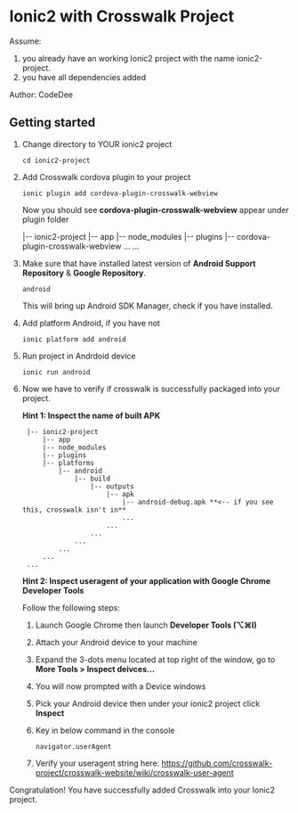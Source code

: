 # Ionic2 with Crosswalk Project

Assume:
1. you already have an working Ionic2 project with the name ionic2-project.
2. you have all dependencies added

Author: CodeDee

## Getting started

1. Change directory to YOUR ionic2 project
    ```
    cd ionic2-project
    ```
    
2. Add Crosswalk cordova plugin to your project
    ```
    ionic plugin add cordova-plugin-crosswalk-webview
    ```
    Now you should see **cordova-plugin-crosswalk-webview** appear under plugin folder
    
    |-- ionic2-project
        |-- app
        |-- node_modules
        |-- plugins
            |-- cordova-plugin-crosswalk-webview
            ...
        ...

3. Make sure that have installed latest version of **Android Support Repository** & **Google Repository**.
    ```
    android
    ```
    This will bring up Android SDK Manager, check if you have installed.
    
4. Add platform Android, if you have not
    ```
    ionic platform add android
    ```
    
5. Run project in Andrdoid device
    ```
    ionic run android
    ```
    
6. Now we have to verify if crosswalk is successfully packaged into your project.

    **Hint 1: Inspect the name of built APK**
    
        |-- ionic2-project
            |-- app
            |-- node_modules
            |-- plugins
            |-- platforms
                |-- android
                    |-- build
                        |-- outputs
                            |-- apk
                                |-- android-debug.apk **<-- if you see this, crosswalk isn't in**
                                ...
                            ...
                        ...
                    ...
                ...
            ...
        ...

    **Hint 2: Inspect useragent of your application with Google Chrome Developer Tools**
    
    Follow the following steps:
    1. Launch Google Chrome then launch **Developer Tools (⌥⌘I)**
    
    2. Attach your Android device to your machine
    
    3. Expand the 3-dots menu located at top right of the window, go to **More Tools > Inspect deivces...**
    
    4. You will now prompted with a Device windows
    
    5. Pick your Android device then under your ionic2 project click **Inspect**
    
    6. Key in below command in the console
        ```
        navigator.userAgent
        ```
    
    7. Verify your useragent string here:
        https://github.com/crosswalk-project/crosswalk-website/wiki/crosswalk-user-agent
        
    
Congratulation! You have successfully added Crosswalk into your Ionic2 project.
